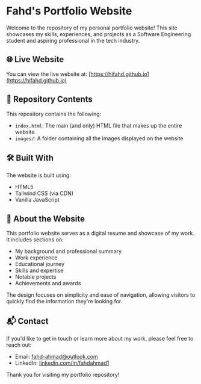 # Fahd's Portfolio Website

Welcome to the repository of my personal portfolio website! This site showcases my skills, experiences, and projects as a Software Engineering student and aspiring professional in the tech industry.

## 🌐 Live Website

You can view the live website at: [https://hifahd.github.io](https://hifahd.github.io)

## 📂 Repository Contents

This repository contains the following:

- `index.html`: The main (and only) HTML file that makes up the entire website
- `images/`: A folder containing all the images displayed on the website

## 🛠️ Built With

The website is built using:

- HTML5
- Tailwind CSS (via CDN)
- Vanilla JavaScript

## 📝 About the Website

This portfolio website serves as a digital resume and showcase of my work. It includes sections on:

- My background and professional summary
- Work experience
- Educational journey
- Skills and expertise
- Notable projects
- Achievements and awards

The design focuses on simplicity and ease of navigation, allowing visitors to quickly find the information they're looking for.

## 📬 Contact

If you'd like to get in touch or learn more about my work, please feel free to reach out:

- Email: [fahd-ahmad@outlook.com](mailto:fahd-ahmad@outlook.com)
- LinkedIn: [linkedin.com/in/fahdahmad1](https://www.linkedin.com/in/fahdahmad1/)

Thank you for visiting my portfolio repository!

